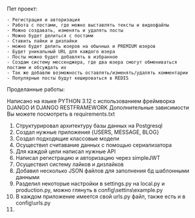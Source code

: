 Пет проект:

    - Регистрация и авторизация
    - Работа с постами, где можно выставлять тексты и видеофайлы
    - Можно создавать, изменять и удалять посты
    - Можно будет делиться с постами
    - Ставить лайки и дизлайки
    - можно будет делить юзеров на обычных и PREMIUM юзеров
    - Будет уникальный URL для каждого юзера
    - Посты можно будет добавлять в избранное
    - Создам систему мессенджера, где два юзера смогут обмениваться постами и обсуждать их
    - Так же добавлю возможность оставлять/изменять/удалять комментарии
    - Популярные посты будут кешироваться в REDIS

Проделанные работы:

Написано на языке PYTHON 3.12 с использованием фреймворка DJANGO И DJANGO RESTFRAMEWORK
Дополнительные зависимости Вы можете посмотреть в requirements.txt

1) Структурировал архитектуру базы данных на Postgresql
2) Создал нужные приложения {USERS, MESSAGE, BLOG}
3) Создал подходящие классовые модели
4) Осуществил считавание данных с помощью сериализатора
5) Для каждой цели написал нужные API
6) Написал регистрацию и авторизацию через simpleJWT
7) Осуществил систему лайков и дизлайков
8) Добавил несколько JSON файлов для заполнения бд шаблонными данными
9) Разделил некоторые настройки в settings.py на local.py и production.py, можно глянуть в config\settins\example.py
10) В каждом приложение имеется свой urls.py файл, также есть и в config\urls.py
11) 